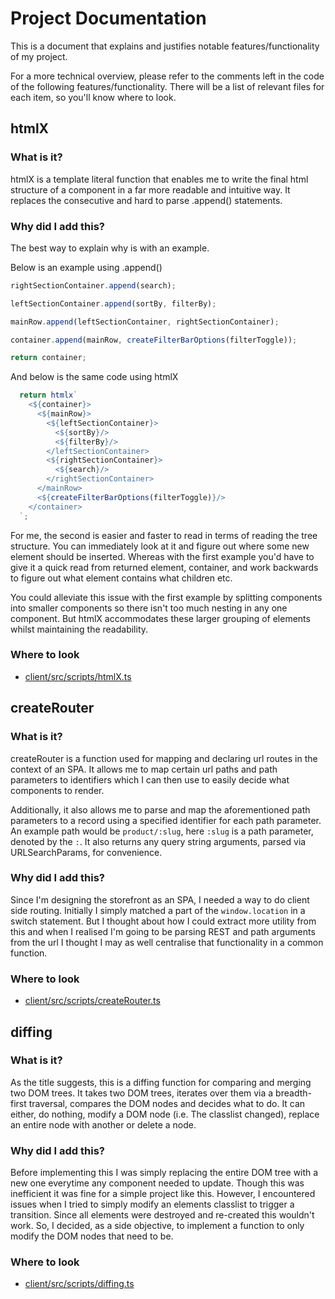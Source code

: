 # Project Documentation

This is a document that explains and justifies notable features/functionality of my project.

For a more technical overview, please refer to the comments left in the code of the following features/functionality.
There will be a list of relevant files for each item, so you'll know where to look.

## htmlX

### What is it?

htmlX is a template literal function that enables me to write the final html structure of a component in a far more
readable and intuitive way. It replaces the consecutive and hard to parse .append() statements.

### Why did I add this?

The best way to explain why is with an example.

Below is an example using .append()

```ts
rightSectionContainer.append(search);

leftSectionContainer.append(sortBy, filterBy);

mainRow.append(leftSectionContainer, rightSectionContainer);

container.append(mainRow, createFilterBarOptions(filterToggle));

return container;
```

And below is the same code using htmlX

```ts
  return htmlx`
    <${container}>
      <${mainRow}>
        <${leftSectionContainer}>
          <${sortBy}/>
          <${filterBy}/>
        </leftSectionContainer>
        <${rightSectionContainer}>
          <${search}/>
        </rightSectionContainer>
      </mainRow>
      <${createFilterBarOptions(filterToggle)}/>
    </container>
  `;
```

For me, the second is easier and faster to read in terms of reading the tree structure. You can immediately look at it
and figure out where some new element should be inserted. Whereas with the first example you'd have to give it a quick
read from returned element, container, and work backwards to figure out what element contains what children etc.

You could alleviate this issue with the first example by splitting components into smaller components so there isn't too
much nesting in any one component. But htmlX accommodates these larger grouping of elements whilst maintaining the
readability.

### Where to look

* [client/src/scripts/htmlX.ts](client/src/scripts/htmlX.ts)

## createRouter

### What is it?

createRouter is a function used for mapping and declaring url routes in the context of an SPA. It allows me to map
certain url paths and path parameters to identifiers which I can then use to easily decide what components to render.

Additionally, it also allows me to parse and map the aforementioned path parameters to a record using a specified
identifier for each path parameter. An example path would be `product/:slug`, here `:slug` is a path parameter, denoted
by the `:`. It also returns any query string arguments, parsed via URLSearchParams, for convenience.

### Why did I add this?

Since I'm designing the storefront as an SPA, I needed a way to do client side routing. Initially I simply matched a
part of the `window.location` in a switch statement. But I thought about how I could extract more utility from this and
when I realised I'm going to be parsing REST and path arguments from the url I thought I may as well centralise that
functionality in a common function.

### Where to look

* [client/src/scripts/createRouter.ts](client/src/scripts/createRouter.ts)

## diffing

### What is it?

As the title suggests, this is a diffing function for comparing and merging two DOM trees. It takes two DOM trees,
iterates over them via a breadth-first traversal, compares the DOM nodes and decides what to do. It can either, do
nothing, modify a DOM node (i.e. The classlist changed), replace an entire node with another or delete a node.

### Why did I add this?

Before implementing this I was simply replacing the entire DOM tree with a new one everytime any component needed to
update. Though this was inefficient it was fine for a simple project like this. However, I encountered issues when I
tried to simply modify an elements classlist to trigger a transition. Since all elements were destroyed and re-created
this wouldn't work. So, I decided, as a side objective, to implement a function to only modify the DOM nodes that need
to be.

### Where to look

* [client/src/scripts/diffing.ts](client/src/scripts/diffing.ts)
